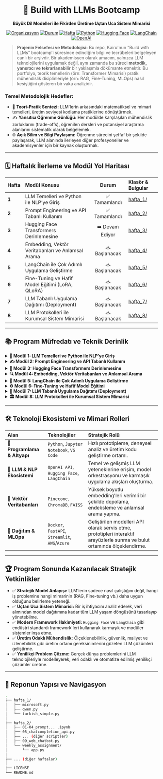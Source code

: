 <div align="center">

# 🚀  **Build with LLMs Bootcamp**
**Büyük Dil Modelleri ile Fikirden Üretime Uçtan Uca Sistem Mimarisi**

</div>

<div align="center">

[![Organizasyon](https://img.shields.io/badge/Organizasyon-Kairu-0077B5?style=for-the-badge&logo=linkedin)](https://www.linkedin.com/company/kairu/)
[![Durum](https://img.shields.io/badge/Durum-Aktif-brightgreen?style=for-the-badge)](./)
[![Hafta](https://img.shields.io/badge/İlerleme-3/8-blueviolet?style=for-the-badge)](./)
[![Python](https://img.shields.io/badge/Python-3.10+-3776AB?style=for-the-badge&logo=python&logoColor=white)](https://www.python.org/)
[![Hugging Face](https://img.shields.io/badge/%F0%9F%A4%97%20Hugging%20Face-Ecosystem-FFD21E?style=for-the-badge)](https://huggingface.co/)
[![LangChain](https://img.shields.io/badge/LangChain-Framework-8A2BE2?style=for-the-badge)](https://www.langchain.com/)
[![OpenAI](https://img.shields.io/badge/OpenAI-API-10A37F?style=for-the-badge&logo=openai&logoColor=white)](https://beta.openai.com/docs/)

</div>

> **Projenin Felsefesi ve Metodolojisi:** Bu repo, Kairu'nun "Build with LLMs" bootcamp'i süresince edindiğim bilgi ve tecrübeleri belgeleyen canlı bir arşivdir. Bir akademisyen olarak amacım, yalnızca LLM teknolojilerini uygulamak değil, aynı zamanda bu süreci **metodik, yansıtıcı ve tekrarlanabilir** bir yaklaşımla dökümante etmektir. Bu portfolyo, teorik temellerin (örn: Transformer Mimarisi) pratik mühendislik disiplinleriyle (örn: RAG, Fine-Tuning, MLOps) nasıl kesiştiğini gösteren bir vaka analizidir.

### Temel Metodolojik Hedefler:
-   🧠 **Teori-Pratik Sentezi:** LLM'lerin arkasındaki matematiksel ve mimari temelleri, üretim seviyesi kodlama pratiklerine dönüştürmek.
-   ✍️ **Yansıtıcı Öğrenme Günlüğü:** Her modülde karşılaşılan mühendislik zorluklarını (trade-offs), öğrenilen dersleri ve potansiyel araştırma alanlarını sistematik olarak belgelemek.
-   🌐 **Açık Bilim ve Bilgi Paylaşımı:** Öğrenme sürecini şeffaf bir şekilde paylaşarak, LLM alanında ilerleyen diğer profesyoneller ve akademisyenler için bir kaynak oluşturmak.

---

## 🗓️ Haftalık İlerleme ve Modül Yol Haritası

| Hafta | Modül Konusu | Durum | Klasör & Bulgular |
| :---- | :--- | :---: | :--- |
| **1** | LLM Temelleri ve Python ile NLP’ye Giriş | ✅ Tamamlandı | [hafta_1/](./hafta_1/) |
| **2** | Prompt Engineering ve API Tabanlı Kullanım | ✅ Tamamlandı | [hafta_2/](./hafta_2/) |
| **3** | Hugging Face Transformers Derinlemesine | ➡️ Devam Ediyor | [hafta_3/](./hafta_3/) |
| **4** | Embedding, Vektör Veritabanları ve Anlamsal Arama | 🔜 Başlanacak | [hafta_4/](./hafta_4/) |
| **5** | LangChain ile Çok Adımlı Uygulama Geliştirme | 🔜 Başlanacak | [hafta_5/](./hafta_5/) |
| **6** | Fine-Tuning ve Hafif Model Eğitimi (LoRA, QLoRA) | 🔜 Başlanacak | [hafta_6/](./hafta_6/) |
| **7** | LLM Tabanlı Uygulama Dağıtımı (Deployment) | 🔜 Başlanacak | [hafta_7/](./hafta_7/) |
| **8** | LLM Protokolleri ile Kurumsal Sistem Mimarisi | 🔜 Başlanacak | [hafta_8/](./hafta_8/) |

---

## 📚 Program Müfredatı ve Teknik Derinlik

<details>
<summary><strong>🧠 Modül 1: LLM Temelleri ve Python ile NLP’ye Giriş</strong></summary>

#### Konular:
-   **Teorik Altyapı:** LLM nedir? Transformer mimarisinin anatomisi (Self-Attention, Encoder-Decoder).
-   **Teknik Süreçler:** Tokenization, encoding/decoding, vocabulary yönetimi.
-   **Ekosistem:** Hugging Face ekosistemine giriş (`Transformers`, `Datasets`, `Tokenizers`).
#### Pratik Çıktılar:
-   💻 Metin ön işleme (text preprocessing) pipeline'ı geliştirme.
-   🚀 Hugging Face `pipeline` fonksiyonu ile sıfır kodla temel NLP görevlerini (sentiment analysis, text generation) gerçekleştirme.
-   **🎯 Haftanın Ana Kazanımı:** LLM'lerin temel çalışma prensiplerini ve Hugging Face ekosistemini kullanarak hızlı prototipleme yeteneği.
</details>

<details>
<summary><strong>✍️ Modül 2: Prompt Engineering ve API Tabanlı Kullanım</strong></summary>

#### Konular:
-   **Prompt Stratejileri:** Zero-shot, Few-shot, Chain-of-Thought (CoT), Role-based prompting.
-   **Gelişmiş Teknikler:** ReAct (Reason+Act) paradigması.
-   **API Entegrasyonu:** OpenAI API (`ChatCompletion`), `Function Calling` ile harici sistem entegrasyonu.
-   **Optimizasyon:** Maliyet yönetimi, rate limiting ve güvenlik pratikleri.
#### Pratik Çıktılar:
-   🤖 Harici araçları (API, veritabanı vb.) kullanabilen akıllı bir chatbot sistemi prototipleme.
-    structured_data `Function Calling` ile yapılandırılmış JSON üreten ve işleyen uygulamalar geliştirme.
-   **🎯 Haftanın Ana Kazanımı:** LLM'leri harici sistemlerle konuşturan ve onlara "eylem" yeteneği kazandıran `prompt` ve `API` stratejilerine hakimiyet.
</details>

<details>
<summary><strong>🤗 Modül 3: Hugging Face Transformers Derinlemesine</strong></summary>

#### Konular:
-   **Çekirdek Kütüphane:** `Transformers` kütüphanesinin `AutoModel`, `AutoTokenizer` gibi sınıflarla esnek kullanımı.
-   **Model Yönetimi:** Önceden eğitilmiş modellerin yüklenmesi, konfigürasyonu ve özel görevlere adaptasyonu.
-   **Tokenizer Mimarisi:** Tokenizer'ların iç yapısı, özel token ekleme ve `padding`/`truncation` stratejileri.
#### Pratik Çıktılar:
-   🧩 Birden fazla NLP görevini (örn: classification + NER) yerine getiren bir pipeline geliştirme.
-   🔧 Belirli bir probleme özel, standart dışı bir görev için özelleştirilmiş `pipeline` oluşturma.
-   **🎯 Haftanın Ana Kazanımı:** Hugging Face ekosistemini sadece bir kullanıcı olarak değil, sistemleri özelleştirebilen bir geliştirici olarak kullanma yetkinliği.
</details>

<details>
<summary><strong>🔍 Modül 4: Embedding, Vektör Veritabanları ve Anlamsal Arama</strong></summary>

#### Konular:
-   **Vektör Temsilleri:** Metin gömme (text embedding) modellerinin teorisi (Sentence-Transformers).
-   **Veri Altyapısı:** Vektör veritabanı sistemleri (`Pinecone`, `ChromaDB`, `FAISS`) ve endeksleme stratejileri.
-   **Temel Mimari:** Anlamsal arama (semantic search) ve **Retrieval Augmented Generation (RAG)** mimarisinin temelleri.
#### Pratik Çıktılar:
-   🔎 Geniş bir doküman koleksiyonu üzerinde çalışan, yüksek performanslı bir anlamsal arama motoru implementasyonu.
-   💡 Temel bir RAG tabanlı Soru-Cevap (Q&A) sistemi kurarak LLM'in bilgi kapasitesini harici verilerle genişletme.
-   **🎯 Haftanın Ana Kazanımı:** LLM'leri kendi özel verilerimizle besleyerek daha doğru ve bağlama uygun cevaplar üretmesini sağlayan RAG mimarisini kurma yeteneği.
</details>

<details>
<summary><strong>🔗 Modül 5: LangChain ile Çok Adımlı Uygulama Geliştirme</strong></summary>

#### Konular:
-   **Framework Mimarisi:** LangChain'in temel bileşenleri: `Chains`, `Agents`, `Tools`, `Memory`.
-   **Kompleks Akışlar:** Karmaşık görevler için çok adımlı `agent` sistemleri ve `Chain`'ler tasarlama.
-   **Entegrasyon:** Harici API'ler ve özel araçlarla (custom tools) entegrasyon.
-   **Modern Arayüz:** LangChain Expression Language (LCEL) ile pipeline'ları daha deklaratif ve esnek bir şekilde oluşturma.
#### Pratik Çıktılar:
-   🤖 Kişisel veriler (PDF, DOCX) üzerinde çalışan ve bu verilerle ilgili soruları yanıtlayan bir AI asistan uygulaması.
-   ⚙️ Birden fazla aracı (örn: web araması + hesap makinesi) orkestre eden bir `agent` geliştirme.
-   **🎯 Haftanın Ana Kazanımı:** LLM'leri, hafıza ve harici araçlarla donatarak karmaşık, çok adımlı görevleri yerine getirebilen otonom `agent`'lar oluşturma.
</details>

<details>
<summary><strong>⚙️ Modül 6: Fine-Tuning ve Hafif Model Eğitimi</strong></summary>

#### Konular:
-   **Model Adaptasyonu:** Aktarım öğrenmesi (transfer learning) ve alana özel adaptasyon (domain adaptation) stratejileri.
-   **Verimlilik:** Parametre-verimli fine-tuning (PEFT): **LoRA** ve **QLoRA** teknikleri.
-   **Veri Hazırlığı:** Eğitim için veri seti hazırlama, temizleme ve talimat tabanlı (instruction-based) formata dönüştürme.
-   **Değerlendirme:** Model değerlendirme metrikleri (`Perplexity`, `BLEU`, `ROUGE`).
#### Pratik Çıktılar:
-   🎓 Açık kaynaklı bir LLM'i (örn: Llama 3, Mistral), belirli bir alan (hukuk, tıp vb.) için LoRA ile fine-tune etme.
-   📈 Fine-tune edilmiş modelin performansını, temel modele kıyasla metriklerle değerlendirme.
-   **🎯 Haftanın Ana Kazanımı:** Genel amaçlı LLM'leri, donanım kaynaklarını verimli kullanarak, belirli bir alanda uzmanlaşmış modellere dönüştürme yetkinliği.
</details>

<details>
<summary><strong>🚀 Modül 7: LLM Tabanlı Uygulama Dağıtımı (Deployment)</strong></summary>

#### Konular:
-   **Optimizasyon:** Üretim ortamı için model optimizasyonu: `Quantization`, `Pruning`.
-   **Servis Etme:** API geliştirme (`FastAPI`) ve `containerization` (`Docker`).
-   **MLOps:** İzleme (monitoring), loglama, versiyonlama ve CI/CD pratikleri.
-   **Altyapı:** Ölçeklendirme stratejileri ve bulut tabanlı dağıtım (`AWS`, `Azure`, `Hugging Face Spaces`).
#### Pratik Çıktılar:
-   🐳 Fine-tune edilmiş bir LLM'i, bir `FastAPI` servisi olarak `Docker` container'ına paketleme.
-   ☁️ Geliştirilen API servisini, bulut platformunda (örn: Hugging Face Spaces) canlıya alma.
-   **🎯 Haftanın Ana Kazanımı:** Geliştirilen LLM prototiplerini, endüstri standartlarına uygun, ölçeklenebilir ve güvenilir servislere dönüştürme.
</details>

<details>
<summary><strong>🏛️ Modül 8: LLM Protokolleri ile Kurumsal Sistem Mimarisi</strong></summary>

#### Konular:
-   **Sistem Tasarımı:** Kurumsal düzeyde LLM mimarileri (örn: LLMOps).
-   **Orkestrasyon:** Çoklu model ve çoklu `agent` sistemlerinin (multi-agent systems) yönetimi.
-   **Yönetişim:** Güvenlik (prompt injection, PII), gizlilik, etik ve maliyet optimizasyonu.
-   **Gelecek Vizyonu:** Gelişen trendler (`Multimodal LLMs`, `Agent Swarms`).
#### Pratik Çıktılar:
-   🗺️ Belirli bir kurumsal problem için uçtan uca, güvenli, ölçeklenebilir ve maliyet-etkin bir LLM sisteminin teknik mimari tasarımını yapma.
-   🏗️ Tasarlanan mimarinin kritik bir parçasını prototip olarak implemente etme.
-   **🎯 Haftanın Ana Kazanımı:** LLM teknolojilerini, kurumsal dünyanın gereksinimleri olan güvenlik, ölçeklenebilirlik ve yönetişim prensipleriyle birleştiren sistemler tasarlama ve yönetme vizyonu.
</details>

---

## 🛠️ Teknoloji Ekosistemi ve Mimari Rolleri

| Alan | Teknolojiler | Stratejik Rolü |
| :--- | :--- | :--- |
| **🐍 Programlama & Altyapı** | `Python`, `Jupyter Notebook`, `VS Code` | Hızlı prototipleme, deneysel analiz ve üretim kodu geliştirme ortamı. |
| **🧠 LLM & NLP Ekosistemi** | `OpenAI API`, `Hugging Face`, `LangChain` | Temel ve gelişmiş LLM yeteneklerine erişim, model orkestrasyonu ve karmaşık uygulama akışları oluşturma. |
| **💾 Vektör Veritabanları** | `Pinecone`, `ChromaDB`, `FAISS` | Yüksek boyutlu embedding'leri verimli bir şekilde depolama, endeksleme ve anlamsal arama yapma. |
| **🚀 Dağıtım & MLOps** | `Docker`, `FastAPI`, `Streamlit`, `AWS`/`Azure` | Geliştirilen modelleri API olarak servis etme, prototipleri interaktif arayüzlerle sunma ve bulut ortamında ölçeklendirme. |

---

## 🏆 Program Sonunda Kazanılacak Stratejik Yetkinlikler

-   ✅ **Stratejik Model Anlayışı:** LLM'lerin sadece nasıl çalıştığını değil, hangi iş problemine hangi mimarinin (RAG, Fine-tuning vb.) daha uygun olduğunu belirleme yeteneği.
-   ✅ **Uçtan Uca Sistem Mimarisi:** Bir iş ihtiyacını analiz ederek, veri alımından model dağıtımına kadar tüm LLM yaşam döngüsünü tasarlayıp yönetebilme.
-   ✅ **Modern Framework Hakimiyeti:** `Hugging Face` ve `LangChain` gibi endüstri standardı framework'leri kullanarak karmaşık ve modüler sistemler inşa etme.
-   ✅ **Üretim Odaklı Mühendislik:** Ölçeklenebilirlik, güvenlik, maliyet ve izlenebilirlik gibi üretim ortamı gereksinimlerini gözeten LLM çözümleri geliştirme.
-   ✅ **Yenilikçi Problem Çözme:** Gerçek dünya problemlerini LLM teknolojileriyle modelleyerek, veri odaklı ve otomatize edilmiş yenilikçi çözümler üretme.

---

## 🧭 Reponun Yapısı ve Navigasyon

```bash
.
├── hafta_1/
│   ├── microsoft.py
│   ├── qwen.py
│   └── turkish_simple.py
│
├── hafta_2/
│   ├── 01-04_prompt... .ipynb
│   ├── 05_chatcompletion_api.py
│   ├── ... (diğer scriptler)
│   ├── 09_web_chatbot.py
│   └── weekly_assignment/
│       └── app.py
│
├── ... (diğer haftalar)
│
├── LICENSE
└── README.md
